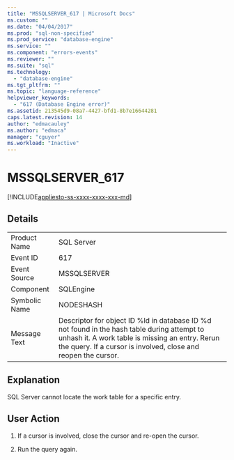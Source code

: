 ```yaml
---
title: "MSSQLSERVER_617 | Microsoft Docs"
ms.custom: ""
ms.date: "04/04/2017"
ms.prod: "sql-non-specified"
ms.prod_service: "database-engine"
ms.service: ""
ms.component: "errors-events"
ms.reviewer: ""
ms.suite: "sql"
ms.technology: 
  - "database-engine"
ms.tgt_pltfrm: ""
ms.topic: "language-reference"
helpviewer_keywords: 
  - "617 (Database Engine error)"
ms.assetid: 213545d9-08a7-4427-bfd1-8b7e16644281
caps.latest.revision: 14
author: "edmacauley"
ms.author: "edmaca"
manager: "cguyer"
ms.workload: "Inactive"
---
```

# MSSQLSERVER_617
[!INCLUDE[appliesto-ss-xxxx-xxxx-xxx-md](../../includes/appliesto-ss-xxxx-xxxx-xxx-md.md)]
  
## Details  
  
|||  
|-|-|  
|Product Name|SQL Server|  
|Event ID|617|  
|Event Source|MSSQLSERVER|  
|Component|SQLEngine|  
|Symbolic Name|NODESHASH|  
|Message Text|Descriptor for object ID %ld in database ID %d not found in the hash table during attempt to unhash it. A work table is missing an entry. Rerun the query. If a cursor is involved, close and reopen the cursor.|  
  
## Explanation  
SQL Server cannot locate the work table for a specific entry.  
  
## User Action  
  
1.  If a cursor is involved, close the cursor and re-open the cursor.  
  
2.  Run the query again.  
  
